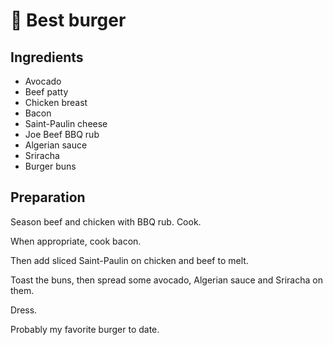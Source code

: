 # 🍔 Best burger

## Ingredients

* Avocado
* Beef patty
* Chicken breast
* Bacon
* Saint-Paulin cheese
* Joe Beef BBQ rub
* Algerian sauce
* Sriracha
* Burger buns

## Preparation

Season beef and chicken with BBQ rub. Cook.

When appropriate, cook bacon.

Then add sliced Saint-Paulin on chicken and beef to melt.

Toast the buns, then spread some avocado, Algerian sauce and Sriracha on
them.

Dress.

Probably my favorite burger to date.
